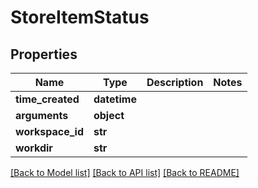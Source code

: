 # StoreItemStatus

## Properties
Name | Type | Description | Notes
------------ | ------------- | ------------- | -------------
**time_created** | **datetime** |  | 
**arguments** | **object** |  | 
**workspace_id** | **str** |  | 
**workdir** | **str** |  | 

[[Back to Model list]](../README.md#documentation-for-models) [[Back to API list]](../README.md#documentation-for-api-endpoints) [[Back to README]](../README.md)


